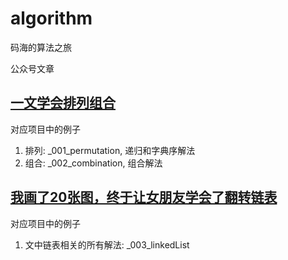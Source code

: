 # algorithm
码海的算法之旅

公众号文章

## [一文学会排列组合](https://mp.weixin.qq.com/mp/profile_ext?action=home&__biz=MzI5MTU1MzM3MQ==&scene=124#wechat_redirect)

对应项目中的例子
1. 排列: _001_permutation, 递归和字典序解法
2. 组合: _002_combination, 组合解法

## [我画了20张图，终于让女朋友学会了翻转链表](https://mp.weixin.qq.com/mp/profile_ext?action=home&__biz=MzI5MTU1MzM3MQ==&scene=124#wechat_redirect)

对应项目中的例子
1. 文中链表相关的所有解法: _003_linkedList
